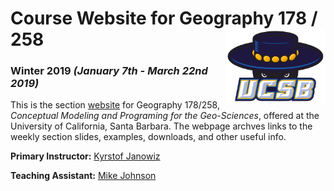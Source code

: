 # Course Website for Geography 178 / 258 <img src="resources/ucsb_logo.png" width=160 height = 120 align="right" />

### Winter 2019 *(January 7th - March 22nd 2019)*

This is the section [website](https://mikejohnson51.github.io/geog178) for Geography 178/258, *Conceptual Modeling and Programing for the Geo-Sciences*, offered at the 
University of California, Santa Barbara. The webpage archves links to the weekly section slides, examples, downloads, and other useful info.

**Primary Instructor:** [Kyrstof Janowiz](https://geog.ucsb.edu/~jano/)

**Teaching Assistant:** [Mike Johnson](http://mikejohnson51.github.io/)

